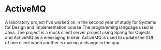 # ActiveMQ
A laboratory project I've worked on in the second year of study for Systems for Design and Implementation course
The programming language used is Java. The project is a mock client server project using Spring for Objects and ActiveMQ as a messaging broker.
ActiveMQ is used to update the GUI of one client when another is making a change in the app.
